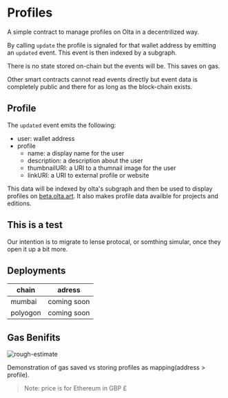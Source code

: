 # Profiles

A simple contract to manage profiles on Olta in a decentrilized way.

By calling `update` the profile is signaled for that wallet address by emitting an `updated` event. This event is then indexed by a subgraph.

There is no state stored on-chain but the events will be. This saves on gas.

Other smart contracts cannot read events directly but event data is completely public and there for as long as the block-chain exists.

## Profile

The `updated` event emits the following:
  - user: wallet address
  - profile
    - name: a display name for the user
    - description: a description about the user
    - thumbnailURI: a URI to a thumnail image for the user
    - linkURI: a URI to external profile or website

This data will be indexed by olta's subgraph and then be used to display profiles on [beta.olta.art](https://beta.olta.art). It also makes profile data availble for projects and editions.

## This is a test
Our intention is to migrate to lense protocal, or somthing simular, once they open it up a bit more.

## Deployments

| chain | adress |
|---|---|
|mumbai| coming soon|
|polyogon| coming soon|

## Gas Benifits
![rough-estimate](https://user-images.githubusercontent.com/47055562/183977173-1507bee7-12de-456c-b00f-e17f5ac6d0eb.png)

Demonstration of gas saved vs storing profiles as mapping(address > profile). 

> Note: price is for Ethereum in GBP £
